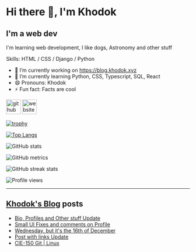 # Hi there 👋, I'm Khodok

## I'm a web dev

I'm learning web development, I like dogs, Astronomy and other stuff

Skills: HTML / CSS / Django / Python

- 🔭 I’m currently working on https://blog.khodok.xyz
- 🌱 I’m currently learning Python, CSS, Typescript, SQL, React
- 😄 Pronouns: Khodok
- ⚡ Fun fact: Facts are cool

[<img src='https://cdn.jsdelivr.net/npm/simple-icons@3.0.1/icons/github.svg' alt='github' height='40'>](https://github.com/Khoding)
[<img src='https://cdn.jsdelivr.net/npm/simple-icons@3.0.1/icons/icloud.svg' alt='website' height='40'>](https://khodok.xyz)

[![trophy](https://github-profile-trophy.vercel.app/?username=Khoding)](https://github.com/ryo-ma/github-profile-trophy)

[![Top Langs](https://github-readme-stats.vercel.app/api/top-langs/?username=Khoding)](https://github.com/anuraghazra/github-readme-stats)

![GitHub stats](https://github-readme-stats.vercel.app/api?username=Khoding&show_icons=true)  

![GitHub metrics](https://metrics.lecoq.io/Khoding)  

![GitHub streak stats](https://github-readme-streak-stats.herokuapp.com/?user=Khoding)  

![Profile views](https://gpvc.arturio.dev/Khoding)  

---

## [Khodok's Blog] posts

<!-- BLOG-POST-LIST:START -->
- [Bio, Profiles and Other stuff Update](https://blog.khodok.xyz/post/bio-profiles-and-other-stuff-update/)
- [Small UI Fixes and comments on Profile](https://blog.khodok.xyz/post/small-ui-fixes-and-comments-on-profile/)
- [Wednesday, but it's the 16th of December](https://blog.khodok.xyz/post/example-for-that-mf/)
- [Post with links Update](https://blog.khodok.xyz/post/post-with-links-update/)
- [CIE-150 Git  | Linux](https://blog.khodok.xyz/post/cie-150-git-linux/)
<!-- BLOG-POST-LIST:END -->

[khodok's blog]: https://khoding.github.io/Khodirect/khoBlog "Khodok's Blog"
